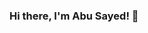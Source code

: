 ### Hi there, I'm Abu Sayed!  👋

<!--
**AbuSayed-cmd/AbuSayed-cmd** is a ✨ _special_ ✨ repository because its `README.md` (this file) appears on your GitHub profile.

Here are some ideas to get you started:

- 🔭 I’m currently working on T4test.de.
- 🌱 I’m currently learning Kotlin.
- 👯 I’m looking to collaborate on ...
- 🤔 I’m looking for help with ...
- 💬 Ask me about C++
- 📫 How to reach me: ...
- 😄 Pronouns: ...
- ⚡ Fun fact: ...

<img src="https://github-readme-stats.vercel.app/api?username=AbuSayed-cmd&&show_icons=true&title_color=ffffff&icon_color=bb2acf&text_color=daf7dc&bg_color=151515">
